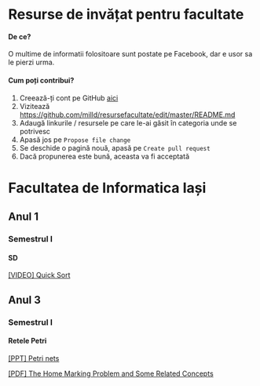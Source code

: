 # Resurse de invățat pentru facultate

#### De ce?

O multime de informatii folositoare sunt postate pe Facebook, dar e usor sa le pierzi urma.

#### Cum poți contribui?

1. Creează-ți cont pe GitHub [aici](https://github.com/join)
2. Vizitează https://github.com/milld/resursefacultate/edit/master/README.md
3. Adaugă linkurile / resursele pe care le-ai găsit în categoria unde se potrivesc
4. Apasă jos pe `Propose file change`
5. Se deschide o pagină nouă, apasă pe `Create pull request`
6. Dacă propunerea este bună, aceasta va fi acceptată

# Facultatea de Informatica Iași

## Anul 1

### Semestrul I

#### SD

[[VIDEO] Quick Sort](https://www.youtube.com/watch?v=COk73cpQbFQ)

## Anul 3

### Semestrul I

#### Retele Petri

[[PPT] Petri nets](http://www.emse.fr/~xie/SJTU/Ch3.ppt)

[[PDF] The Home Marking Problem and Some Related Concepts](http://citeseerx.ist.psu.edu/viewdoc/download?doi=10.1.1.10.2786&rep=rep1&type=pdf)
